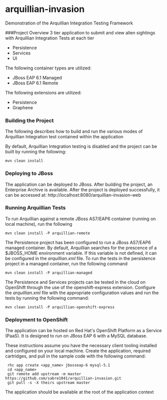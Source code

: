 arquillian-invasion
==============

Demonstration of the Arquillian Integration Testing Framework

###Project Overview
3 tier application to submit and view alien sightings with Arquillian Integration Tests at each tier

* Persistence
* Services
* UI

The following container types are utilized:

* JBoss EAP 6.1 Managed 
* JBoss EAP 6.1 Remote

The following extensions are utilized:

* Persistence
* Graphene

### Building the Project

The following describes how to build and run the various modes of Arquillian Integration test contained within the application

By default, Arquillian Integration testing is disabled and the project can be built by running the following:

    mvn clean install

### Deploying to JBoss
 
The application can be deployed to JBoss. After building the project, an Enterprise Archive is available. After the project is deployed successfully, it can be accessed at:
http://localhost:8080/arquillian-invasion-web 


### Running Arquillian Tests

To run Arquillian against a remote JBoss AS7/EAP6 container (running on local machine), run the following

    mvn clean install -P arquillian-remote

The Persistence project has been configured to run a JBoss AS7/EAP6 managed container. By default, Arquillian searches for the prescence of a $JBOSS_HOME environment variable.  If this variable is not defined, it can be configured in the *arquillian.xml* file. To run the tests in the persistence project in a managed container, run the following command

    mvn clean install -P arquillian-managed
    
The Persistence and Services projects can be tested in the cloud on OpenShift through the use of the openshift-express extension. Configure the *arquillian.xml* file with the appropriate configuration values and run the tests by running the following command:

    mvn clean install -P arquillian-openshift-express 
     
### Deployment to OpenShift
 
 The application can be hosted on Red Hat's OpenShift Platform as a Service (PaaS). It is designed to run on JBoss EAP 6 with a MySQL database.
 
 These instructions assume you have the necessary client tooling installed and configured on your local machine. Create the application, required cartridges, and pull in the sample code with the following command:
 
     rhc app create <app_name> jbosseap-6 mysql-5.1 
     cd <app_name>
     git remote add upstream -m master https://github.com/sabre1041/arquillian-invasion.git
     git pull -s -X theirs upstream master
     
 The application should be available at the root of the application context